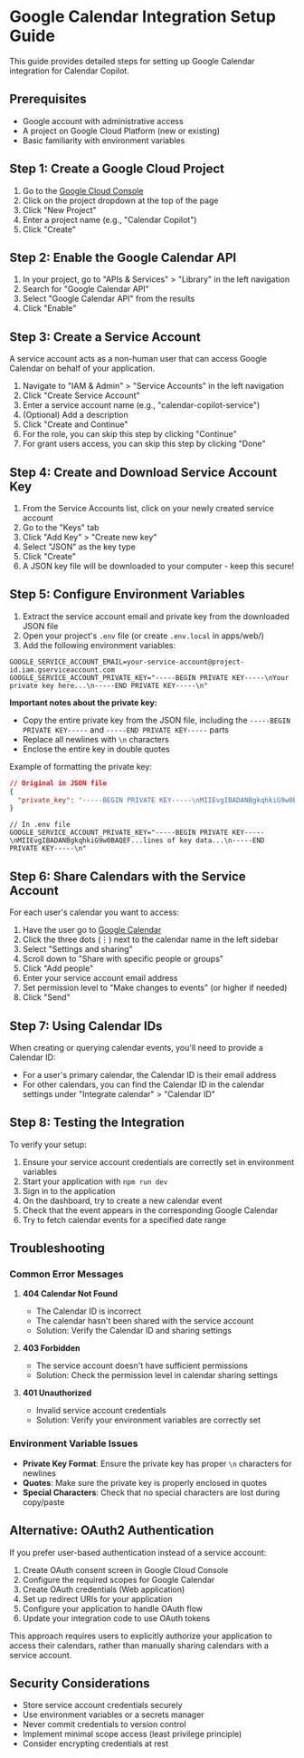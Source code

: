 # Google Calendar Integration Setup Guide

This guide provides detailed steps for setting up Google Calendar integration for Calendar Copilot.

## Prerequisites

- Google account with administrative access
- A project on Google Cloud Platform (new or existing)
- Basic familiarity with environment variables

## Step 1: Create a Google Cloud Project

1. Go to the [Google Cloud Console](https://console.cloud.google.com/)
2. Click on the project dropdown at the top of the page
3. Click "New Project"
4. Enter a project name (e.g., "Calendar Copilot")
5. Click "Create"

## Step 2: Enable the Google Calendar API

1. In your project, go to "APIs & Services" > "Library" in the left navigation
2. Search for "Google Calendar API"
3. Select "Google Calendar API" from the results
4. Click "Enable"

## Step 3: Create a Service Account

A service account acts as a non-human user that can access Google Calendar on behalf of your application.

1. Navigate to "IAM & Admin" > "Service Accounts" in the left navigation
2. Click "Create Service Account"
3. Enter a service account name (e.g., "calendar-copilot-service")
4. (Optional) Add a description
5. Click "Create and Continue"
6. For the role, you can skip this step by clicking "Continue"
7. For grant users access, you can skip this step by clicking "Done"

## Step 4: Create and Download Service Account Key

1. From the Service Accounts list, click on your newly created service account
2. Go to the "Keys" tab
3. Click "Add Key" > "Create new key"
4. Select "JSON" as the key type
5. Click "Create"
6. A JSON key file will be downloaded to your computer - keep this secure!

## Step 5: Configure Environment Variables

1. Extract the service account email and private key from the downloaded JSON file
2. Open your project's `.env` file (or create `.env.local` in apps/web/)
3. Add the following environment variables:

```
GOOGLE_SERVICE_ACCOUNT_EMAIL=your-service-account@project-id.iam.gserviceaccount.com
GOOGLE_SERVICE_ACCOUNT_PRIVATE_KEY="-----BEGIN PRIVATE KEY-----\nYour private key here...\n-----END PRIVATE KEY-----\n"
```

**Important notes about the private key:**
- Copy the entire private key from the JSON file, including the `-----BEGIN PRIVATE KEY-----` and `-----END PRIVATE KEY-----` parts
- Replace all newlines with `\n` characters
- Enclose the entire key in double quotes

Example of formatting the private key:
```json
// Original in JSON file
{
  "private_key": "-----BEGIN PRIVATE KEY-----\nMIIEvgIBADANBgkqhkiG9w0BAQEF...lines of key data...\n-----END PRIVATE KEY-----\n"
}
```

```
// In .env file
GOOGLE_SERVICE_ACCOUNT_PRIVATE_KEY="-----BEGIN PRIVATE KEY-----\nMIIEvgIBADANBgkqhkiG9w0BAQEF...lines of key data...\n-----END PRIVATE KEY-----\n"
```

## Step 6: Share Calendars with the Service Account

For each user's calendar you want to access:

1. Have the user go to [Google Calendar](https://calendar.google.com/)
2. Click the three dots (⋮) next to the calendar name in the left sidebar
3. Select "Settings and sharing"
4. Scroll down to "Share with specific people or groups"
5. Click "Add people"
6. Enter your service account email address
7. Set permission level to "Make changes to events" (or higher if needed)
8. Click "Send"

## Step 7: Using Calendar IDs

When creating or querying calendar events, you'll need to provide a Calendar ID:

- For a user's primary calendar, the Calendar ID is their email address
- For other calendars, you can find the Calendar ID in the calendar settings under "Integrate calendar" > "Calendar ID"

## Step 8: Testing the Integration

To verify your setup:

1. Ensure your service account credentials are correctly set in environment variables
2. Start your application with `npm run dev`
3. Sign in to the application
4. On the dashboard, try to create a new calendar event
5. Check that the event appears in the corresponding Google Calendar
6. Try to fetch calendar events for a specified date range

## Troubleshooting

### Common Error Messages

1. **404 Calendar Not Found**
   - The Calendar ID is incorrect
   - The calendar hasn't been shared with the service account
   - Solution: Verify the Calendar ID and sharing settings

2. **403 Forbidden**
   - The service account doesn't have sufficient permissions
   - Solution: Check the permission level in calendar sharing settings

3. **401 Unauthorized**
   - Invalid service account credentials
   - Solution: Verify your environment variables are correctly set

### Environment Variable Issues

- **Private Key Format**: Ensure the private key has proper `\n` characters for newlines
- **Quotes**: Make sure the private key is properly enclosed in quotes
- **Special Characters**: Check that no special characters are lost during copy/paste

## Alternative: OAuth2 Authentication

If you prefer user-based authentication instead of a service account:

1. Create OAuth consent screen in Google Cloud Console
2. Configure the required scopes for Google Calendar
3. Create OAuth credentials (Web application)
4. Set up redirect URIs for your application
5. Configure your application to handle OAuth flow
6. Update your integration code to use OAuth tokens

This approach requires users to explicitly authorize your application to access their calendars, rather than manually sharing calendars with a service account.

## Security Considerations

- Store service account credentials securely
- Use environment variables or a secrets manager
- Never commit credentials to version control
- Implement minimal scope access (least privilege principle)
- Consider encrypting credentials at rest 